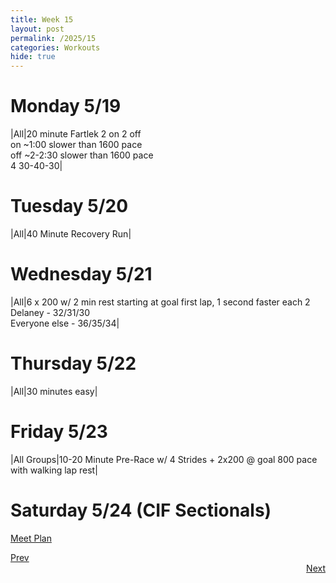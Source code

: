 ```yaml
---
title: Week 15
layout: post
permalink: /2025/15
categories: Workouts
hide: true
---
```


# Monday 5/19

|All|20 minute Fartlek 2 on 2 off <br> on ~1:00 slower than 1600 pace <br> off ~2-2:30 slower than 1600 pace <br> 4 30-40-30|

# Tuesday 5/20

|All|40 Minute Recovery Run| 

# Wednesday 5/21 

|All|6 x 200 w/ 2 min rest starting at goal first lap, 1 second faster each 2 <br> Delaney - 32/31/30 <br> Everyone else - 36/35/34|

# Thursday 5/22

|All|30 minutes easy|

# Friday 5/23

|All Groups|10-20 Minute Pre-Race w/ 4 Strides + 2x200 @ goal 800 pace with walking lap rest|

# Saturday 5/24 (CIF Sectionals)

[Meet Plan]({{site.baseurl}}/2025/CIFF)

<div style="text-align: left"> <a href="{{site.baseurl}}/2025/14">Prev</a></div> 
<div style="text-align: right"> <a href="{{site.baseurl}}/2025/16">Next</a></div>
